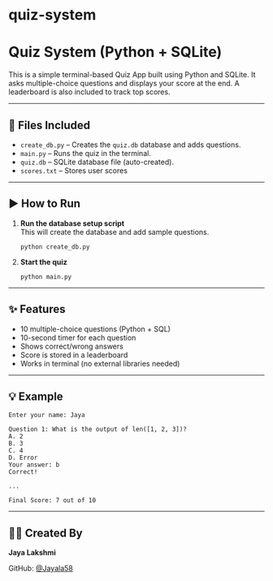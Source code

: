 # quiz-system
# Quiz System (Python + SQLite)

This is a simple terminal-based Quiz App built using Python and SQLite. It asks multiple-choice questions and displays your score at the end. A leaderboard is also included to track top scores.

---

## 📁 Files Included

- `create_db.py` – Creates the `quiz.db` database and adds questions.
- `main.py` – Runs the quiz in the terminal.
- `quiz.db` – SQLite database file (auto-created).
- `scores.txt` – Stores user scores 

---

## ▶️ How to Run

1. **Run the database setup script**  
   This will create the database and add sample questions.

   ```
   python create_db.py
   ```

2. **Start the quiz**

   ```
   python main.py
   ```

---

## ✨ Features

- 10 multiple-choice questions (Python + SQL)
- 10-second timer for each question
- Shows correct/wrong answers
- Score is stored in a leaderboard
- Works in terminal (no external libraries needed)

---

## 💡 Example

```
Enter your name: Jaya

Question 1: What is the output of len([1, 2, 3])?
A. 2
B. 3
C. 4
D. Error
Your answer: b
Correct!

...

Final Score: 7 out of 10
```

---

## 🧑‍💻 Created By

**Jaya Lakshmi**

GitHub: [@Jayala58](https://github.com/Jayala58)
